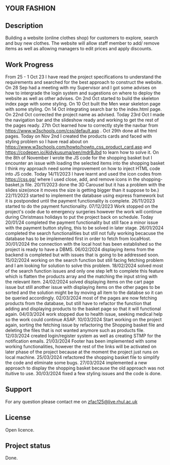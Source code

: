 

## YOUR FASHION


## Description
Building a website (online clothes shop) for customers to explore, search and buy new clothes. The website will allow staff member to add/ remove items as well as allowing managers to edit prices and apply discounts.

## Work Progress 
From 25 - 1 Oct 23 I have read the project specifications to understand the requirements and searched for the best approach to construct the website.
On 28 Sep had a meeting with my Supervisor and I got some advises on how to intergrade the login system and sugestions on where to deploy the website as well as other advises.
On 2nd Oct started to build the skeleton index page with some styling.
On 10 Oct built the Men wear skeleton page with some styling.
On 14 Oct integrating search bar to the index.html page. 
On 22nd Oct corrected the project name as advised.
Today 23rd Oct I made the navigation bar and the slideshow ready and working to get the rest of the pages ready.
27th Oct learned how to correctly style the navbar from https://www.w3schools.com/css/default.asp . 
Oct 29th done all the html pages.
Today on Nov 2nd I created the products cards and faced with styling problem so I have read about on https://www.w3schools.com/howto/howto_css_product_card.asp and https://codepen.io/Aldykusuma/pen/mdrBJbd to learn how to solve it.
On the 8th of November I wrote the JS code for the shopping basket but I encounter an issue with loading the selected items into the shopping basket I think my approach need some improvement on how to inject HTML code into JS code.
Today 14/11/2023 I have learnt and used the icon codes from https://css.gg/ where I used close, add, and remove icons in the shopping-basket.js file.
20/11/2023 done the 3D Carousel but it has a problem with the slides size(once it moves the size is getting bigger than it suppose to be.)
22/11/2023 started to implement the database using express framework but it is postponded until the payment functionality is complete.
26/11/2023 started to do the payment functionality.
07/12/2023 Work stopped on the project's code due to emergency surgeries however the work will continue during Christmass holidays to put the project back on schedule.
Today 20/01/24 completed the payment functionality but still face a minor issue with the payment button styling, this to be solved in later stage.
26/01/2024 completed the search functionalities but still not fully working becacuse the database has to be implemented first in order to fetch from localHost.
30/01/2024 the connection with the local host has been established so the project is ready to have a DBMS. 
06/02/2024 displaying items from the backend is completed but with issues that is going to be addressed soon.
15/02/2024 working on the search function but still facing fetching problem and I am looking for solution to solve this problem.
18/02/2024 solved most of the search function issues and only one step left to complete this feature which is flatten the products array and the matching the input string with the relevant item.
24/02/2024 solved displaying items on the cart page issue but still another issue with displaying items on the other pages to be sorted and the solution might be by moving all item to the databse so it can be queried accordingly.
02/03/2024 most of the pages are now fetching products from the database, but still have to refactor the function that adding and displaying products to the basket page so that it will functional again.
04/03/2024 work stopped due to health issue, seeking medical help so the work could continue ASAP.
10/03/2024 Start working on the project again, sorting the fetching issue by refactoring the Shopping basket file and deleting the files that is not wanted anymore such as products file.
12/03/2024 created login/register system as well as creating STMP for the notification emails.
21/03/2024 Footer has been implemented with some working functionalities, however the rest of the links will be activated on later phase of the project because at the moment the project just runs on local machine.
25/03/2024 refactored the shopping basket file to simplify the code and eliminate some bugs.
27/03/2024 implemented a new approach to display the shopping basket because the old approach was not ituitive to use.
30/03/2024 fixed a few styling issues and the code is done.

## Support
For any question please contact me on zfac125@live.rhul.ac.uk 

## License
Open licence.

## Project status
Done.
